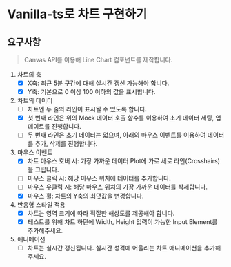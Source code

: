 # Vanilla-ts로 차트 구현하기

## 요구사항

> Canvas API를 이용해 Line Chart 컴포넌트를 제작합니다.

1. 차트의 축
   - [x] X축: 최근 5분 구간에 대해 실시간 갱신 가능해야 합니다.
   - [x] Y축: 기본으로 0 이상 100 이하의 값을 표시합니다.
2. 차트의 데이터
   - [ ] 차트엔 두 줄의 라인이 표시될 수 있도록 합니다.
   - [x] 첫 번째 라인은 위의 Mock 데이터 호출 함수를 이용하여 초기 데이터 세팅, 업데이트를 진행합니다.
   - [ ] 두 번째 라인은 초기 데이터는 없으며, 아래의 마우스 이벤트를 이용하여 데이터를 추가, 삭제를 진행합니다.
3. 마우스 이벤트
   - [x] 차트 마우스 호버 시: 가장 가까운 데이터 Plot에 가로 세로 라인(Crosshairs)을 그립니다.
   - [ ] 마우스 클릭 시: 해당 마우스 위치에 데이터를 추가합니다.
   - [ ] 마우스 우클릭 시: 해당 마우스 위치의 가장 가까운 데이터를 삭제합니다.
   - [x] 마우스 휠: 차트의 Y축의 최댓값을 변경합니다.
4. 반응형 스타일 적용
   - [x] 차트는 영역 크기에 따라 적절한 해상도를 제공해야 합니다.
   - [x] 테스트를 위해 차트 하단에 Width, Height 입력이 가능한 Input Element를 추가해주세요.
5. 애니메이션
   - [ ] 차트는 실시간 갱신됩니다. 실시간 성격에 어울리는 차트 애니메이션을 추가해주세요.

